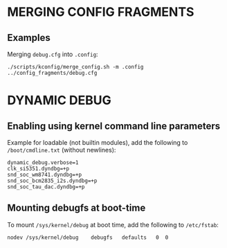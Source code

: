 MERGING CONFIG FRAGMENTS
========================

Examples
--------

Merging `debug.cfg` into `.config`:

	./scripts/kconfig/merge_config.sh -m .config ../config_fragments/debug.cfg

DYNAMIC DEBUG
=============

Enabling using kernel command line parameters
---------------------------------------------

Example for loadable (not builtin modules), add the following to
`/boot/cmdline.txt` (without newlines):	

	dynamic_debug.verbose=1
	clk_si5351.dyndbg=+p
	snd_soc_wm8741.dyndbg=+p
	snd_soc_bcm2835_i2s.dyndbg=+p
	snd_soc_tau_dac.dyndbg=+p

Mounting debugfs at boot-time
-----------------------------

To mount `/sys/kernel/debug` at boot time, add the following to
`/etc/fstab`:
	
	nodev /sys/kernel/debug	   debugfs   defaults   0  0

